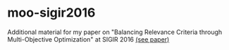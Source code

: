 # moo-sigir2016
Additional material for my paper on "Balancing Relevance Criteria through Multi-Objective Optimization" at SIGIR 2016 [(see paper)](https://www.researchgate.net/publication/302271426_Balancing_Relevance_Criteria_through_Multi-Objective_Optimization)
